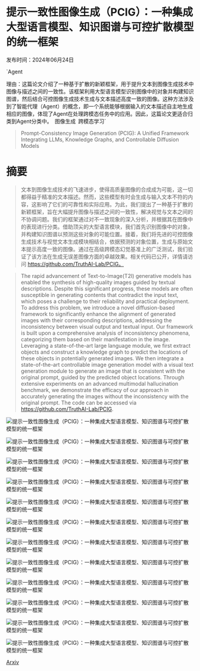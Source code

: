 # 提示一致性图像生成（PCIG）：一种集成大型语言模型、知识图谱与可控扩散模型的统一框架

发布时间：2024年06月24日

`Agent

理由：这篇论文介绍了一种基于扩散的新颖框架，用于提升文本到图像生成技术中图像与描述之间的一致性。该框架利用大型语言模型识别图像中的对象并构建知识图谱，然后结合可控图像生成技术生成与文本描述高度一致的图像。这种方法涉及到了智能代理（Agent）的概念，即一个系统能够根据输入的文本描述自主地生成相应的图像，体现了Agent在处理跨模态任务中的应用。因此，这篇论文更适合归类到Agent分类中。` `图像生成` `跨模态学习`

> Prompt-Consistency Image Generation (PCIG): A Unified Framework Integrating LLMs, Knowledge Graphs, and Controllable Diffusion Models

# 摘要

> 文本到图像生成技术的飞速进步，使得高质量图像的合成成为可能，这一切都得益于精准的文本描述。然而，这些模型有时会生成与输入文本不符的内容，这影响了它们的可靠性和实际应用。为此，我们提出了一种基于扩散的新颖框架，旨在大幅提升图像与描述之间的一致性，解决视觉与文本之间的不协调问题。我们的框架通过对不一致现象的深入分析，并根据其在图像中的表现进行分类。借助顶尖的大型语言模块，我们首先识别图像中的对象，并构建知识图谱以预测这些对象的可能位置。接着，我们将先进的可控图像生成技术与视觉文本生成模块相结合，依据预测的对象位置，生成与原始文本提示高度一致的图像。通过在高级跨模态幻觉基准上的广泛测试，我们验证了该方法在生成无误差图像方面的卓越效果。相关代码已公开，详情请访问 https://github.com/TruthAI-Lab/PCIG。

> The rapid advancement of Text-to-Image(T2I) generative models has enabled the synthesis of high-quality images guided by textual descriptions. Despite this significant progress, these models are often susceptible in generating contents that contradict the input text, which poses a challenge to their reliability and practical deployment. To address this problem, we introduce a novel diffusion-based framework to significantly enhance the alignment of generated images with their corresponding descriptions, addressing the inconsistency between visual output and textual input. Our framework is built upon a comprehensive analysis of inconsistency phenomena, categorizing them based on their manifestation in the image. Leveraging a state-of-the-art large language module, we first extract objects and construct a knowledge graph to predict the locations of these objects in potentially generated images. We then integrate a state-of-the-art controllable image generation model with a visual text generation module to generate an image that is consistent with the original prompt, guided by the predicted object locations. Through extensive experiments on an advanced multimodal hallucination benchmark, we demonstrate the efficacy of our approach in accurately generating the images without the inconsistency with the original prompt. The code can be accessed via https://github.com/TruthAI-Lab/PCIG.

![提示一致性图像生成（PCIG）：一种集成大型语言模型、知识图谱与可控扩散模型的统一框架](../../../paper_images/2406.16333/figure1.png)

![提示一致性图像生成（PCIG）：一种集成大型语言模型、知识图谱与可控扩散模型的统一框架](../../../paper_images/2406.16333/PCIG.drawio.png)

![提示一致性图像生成（PCIG）：一种集成大型语言模型、知识图谱与可控扩散模型的统一框架](../../../paper_images/2406.16333/figure2.png)

![提示一致性图像生成（PCIG）：一种集成大型语言模型、知识图谱与可控扩散模型的统一框架](../../../paper_images/2406.16333/figure3.png)

![提示一致性图像生成（PCIG）：一种集成大型语言模型、知识图谱与可控扩散模型的统一框架](../../../paper_images/2406.16333/figure4.png)

![提示一致性图像生成（PCIG）：一种集成大型语言模型、知识图谱与可控扩散模型的统一框架](../../../paper_images/2406.16333/figure5.png)

![提示一致性图像生成（PCIG）：一种集成大型语言模型、知识图谱与可控扩散模型的统一框架](../../../paper_images/2406.16333/figure6.png)

![提示一致性图像生成（PCIG）：一种集成大型语言模型、知识图谱与可控扩散模型的统一框架](../../../paper_images/2406.16333/prompt.drawio.png)

![提示一致性图像生成（PCIG）：一种集成大型语言模型、知识图谱与可控扩散模型的统一框架](../../../paper_images/2406.16333/promptwokg.drawio.png)

![提示一致性图像生成（PCIG）：一种集成大型语言模型、知识图谱与可控扩散模型的统一框架](../../../paper_images/2406.16333/promptwooe.drawio.png)

![提示一致性图像生成（PCIG）：一种集成大型语言模型、知识图谱与可控扩散模型的统一框架](../../../paper_images/2406.16333/moreimage.png)

![提示一致性图像生成（PCIG）：一种集成大型语言模型、知识图谱与可控扩散模型的统一框架](../../../paper_images/2406.16333/dallemoreimage.png)

[Arxiv](https://arxiv.org/abs/2406.16333)